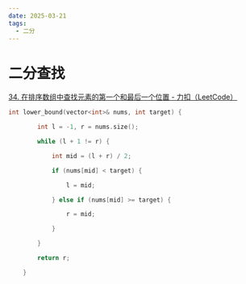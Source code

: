 ```yaml
---
date: 2025-03-21
tags:
  - 二分
---
```

# 二分查找


[34. 在排序数组中查找元素的第一个和最后一个位置 - 力扣（LeetCode）](https://leetcode.cn/problems/find-first-and-last-position-of-element-in-sorted-array/)


```cpp
int lower_bound(vector<int>& nums, int target) {

        int l = -1, r = nums.size();

        while (l + 1 != r) {

            int mid = (l + r) / 2;

            if (nums[mid] < target) {

                l = mid;

            } else if (nums[mid] >= target) {

                r = mid;

            }

        }

        return r;

    }
```
